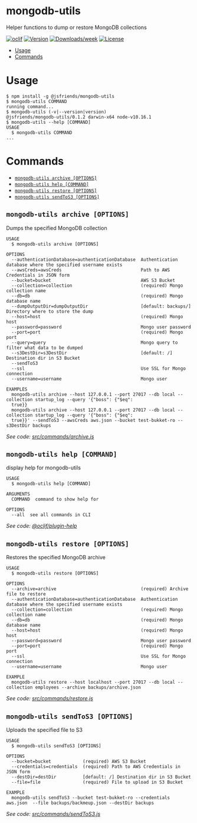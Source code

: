 mongodb-utils
=============

Helper functions to dump or restore MongoDB collections

[![oclif](https://img.shields.io/badge/cli-oclif-brightgreen.svg)](https://oclif.io)
[![Version](https://img.shields.io/npm/v/mongodb-utils.svg)](https://npmjs.org/package/mongodb-utils)
[![Downloads/week](https://img.shields.io/npm/dw/mongodb-utils.svg)](https://npmjs.org/package/mongodb-utils)
[![License](https://img.shields.io/npm/l/mongodb-utils.svg)](https://github.com/nzpopa/mongodb-utils/blob/master/package.json)

<!-- toc -->
* [Usage](#usage)
* [Commands](#commands)
<!-- tocstop -->
# Usage
<!-- usage -->
```sh-session
$ npm install -g @jsfriends/mongodb-utils
$ mongodb-utils COMMAND
running command...
$ mongodb-utils (-v|--version|version)
@jsfriends/mongodb-utils/0.1.2 darwin-x64 node-v10.16.1
$ mongodb-utils --help [COMMAND]
USAGE
  $ mongodb-utils COMMAND
...
```
<!-- usagestop -->
# Commands
<!-- commands -->
* [`mongodb-utils archive [OPTIONS]`](#mongodb-utils-archive-options)
* [`mongodb-utils help [COMMAND]`](#mongodb-utils-help-command)
* [`mongodb-utils restore [OPTIONS]`](#mongodb-utils-restore-options)
* [`mongodb-utils sendToS3 [OPTIONS]`](#mongodb-utils-sendtos3-options)

## `mongodb-utils archive [OPTIONS]`

Dumps the specified MongoDB collection

```
USAGE
  $ mongodb-utils archive [OPTIONS]

OPTIONS
  --authenticationDatabase=authenticationDatabase  Authentication database where the specified username exists
  --awsCreds=awsCreds                              Path to AWS Credentials in JSON form
  --bucket=bucket                                  AWS S3 Bucket
  --collection=collection                          (required) Mongo collection name
  --db=db                                          (required) Mongo database name
  --dumpOutputDir=dumpOutputDir                    [default: backups/] Directory where to store the dump
  --host=host                                      (required) Mongo host
  --password=password                              Mongo user password
  --port=port                                      (required) Mongo port
  --query=query                                    Mongo query to filter what data to be dumped
  --s3DestDir=s3DestDir                            [default: /] Destination dir in S3 Bucket
  --sendToS3
  --ssl                                            Use SSL for Mongo connection
  --username=username                              Mongo user

EXAMPLES
  mongodb-utils archive --host 127.0.0.1 --port 27017 --db local --collection startup_log --query '{"boss": {"$eq": 
  true}}
  mongodb-utils archive --host 127.0.0.1 --port 27017 --db local --collection startup_log --query '{"boss": {"$eq": 
  true}}' --sendToS3 --awsCreds aws.json --bucket test-bukket-ro --s3DestDir backups
```

_See code: [src/commands/archive.js](https://github.com/nzpopa/mongodb-utils/blob/v0.1.2/src/commands/archive.js)_

## `mongodb-utils help [COMMAND]`

display help for mongodb-utils

```
USAGE
  $ mongodb-utils help [COMMAND]

ARGUMENTS
  COMMAND  command to show help for

OPTIONS
  --all  see all commands in CLI
```

_See code: [@oclif/plugin-help](https://github.com/oclif/plugin-help/blob/v2.2.1/src/commands/help.ts)_

## `mongodb-utils restore [OPTIONS]`

Restores the specified MongoDB archive

```
USAGE
  $ mongodb-utils restore [OPTIONS]

OPTIONS
  --archive=archive                                (required) Archive file to restore
  --authenticationDatabase=authenticationDatabase  Authentication database where the specified username exists
  --collection=collection                          (required) Mongo collection name
  --db=db                                          (required) Mongo database name
  --host=host                                      (required) Mongo host
  --password=password                              Mongo user password
  --port=port                                      (required) Mongo port
  --ssl                                            Use SSL for Mongo connection
  --username=username                              Mongo user

EXAMPLE
  mongodb-utils restore --host localhost --port 27017 --db local --collection employees --archive backups/archive.json
```

_See code: [src/commands/restore.js](https://github.com/nzpopa/mongodb-utils/blob/v0.1.2/src/commands/restore.js)_

## `mongodb-utils sendToS3 [OPTIONS]`

Uploads the specified file to S3

```
USAGE
  $ mongodb-utils sendToS3 [OPTIONS]

OPTIONS
  --bucket=bucket            (required) AWS S3 Bucket
  --credentials=credentials  (required) Path to AWS Credentials in JSON form
  --destDir=destDir          [default: /] Destination dir in S3 Bucket
  --file=file                (required) File to upload in S3 Bucket

EXAMPLE
  mongodb-utils sendToS3 --bucket test-bukket-ro --credentials aws.json  --file backups/backmeup.json --destDir backups
```

_See code: [src/commands/sendToS3.js](https://github.com/nzpopa/mongodb-utils/blob/v0.1.2/src/commands/sendToS3.js)_
<!-- commandsstop -->
